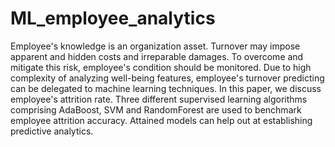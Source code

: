 # ML_employee_analytics
Employee's knowledge is an organization asset. Turnover may impose apparent and hidden costs and irreparable damages. To overcome and mitigate this risk, employee's condition should be monitored. Due to high complexity of analyzing well-being features, employee's turnover predicting can be delegated to machine learning techniques. In this paper, we discuss employee's attrition rate. Three different supervised learning algorithms comprising AdaBoost, SVM and RandomForest are used to benchmark employee attrition accuracy. Attained models can help out at establishing predictive analytics.
